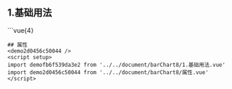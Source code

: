 ## 1.基础用法
<demofb6f539da3e2 />
```vue{4}
<template>
    <bar-chart-8 ref="chartRef" v-bind="option"></bar-chart-8>
</template>

<script setup>
import { ref, onMounted } from 'vue';

const chartRef = ref();
// 组合配置项
const option = {
    scale: .5,
    showLegend: false,
    unit: '亿元',
    yAxisData: [
        ['农副食品加工业可比价产值', '酒、饮料和精制茶制造业可比价产值', '纺织服装、服饰业可比价产值', '造纸和纸制品业可比价产值', '化学原料和化学制品制造业可比价产值', '医药制造业可比价产值']
    ],
    seriesData: [
        [54, -89, -86, 65, 54, 53],
        [95, -97, 75, 72, 90, -88]
    ],
    legendData: ['统计金额', '开票金额'],
    beforeSetOption: option => option.yAxis.forEach(yAxis => yAxis.axisLabel.formatter = name => name.replace(/(?<=^(.{6})+)(?!$)/g, '\n'))
};

onMounted(() => chartRef.value.renderChart());
</script>
<style lang="scss" scoped>
.zrx-chart {
    height: 664px;
    background-color: white;
}
</style>
```
## 属性
<demo2d0456c50044 />
<script setup>
import demofb6f539da3e2 from '../../document/barChart8/1.基础用法.vue'
import demo2d0456c50044 from '../../document/barChart8/属性.vue'
</script>